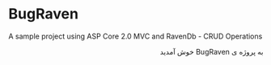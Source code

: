 # BugRaven
A sample project using ASP Core 2.0 MVC and RavenDb - CRUD Operations

<p dir='rtl' align='right'>به پروژه ی BugRaven خوش آمدید</p>
